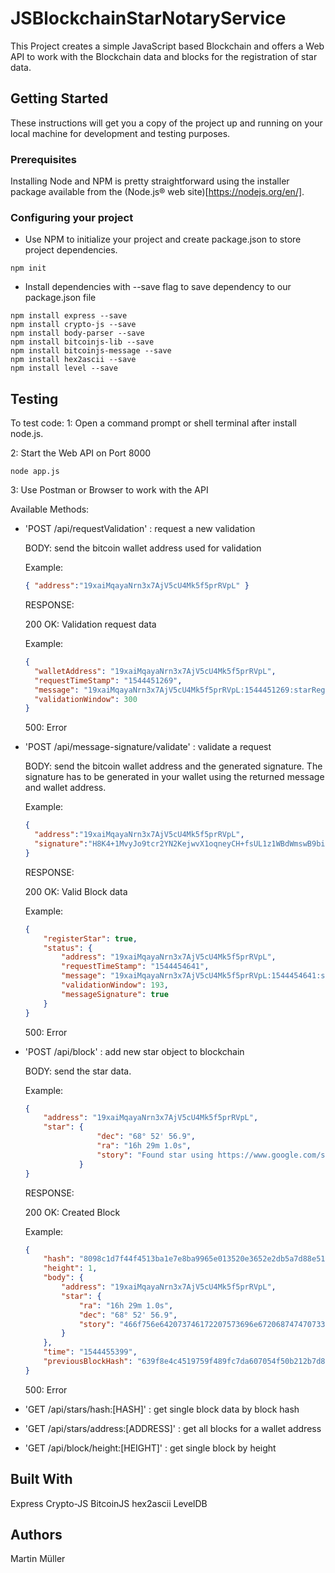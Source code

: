 # JSBlockchainStarNotaryService

This Project creates a simple JavaScript based Blockchain and offers a Web API to work with the Blockchain data and blocks for the registration of star data.

## Getting Started

These instructions will get you a copy of the project up and running on your local machine for development and testing purposes.

### Prerequisites

Installing Node and NPM is pretty straightforward using the installer package available from the (Node.js® web site)[https://nodejs.org/en/].

### Configuring your project

- Use NPM to initialize your project and create package.json to store project dependencies.
```
npm init
```
- Install dependencies with --save flag to save dependency to our package.json file
```
npm install express --save
npm install crypto-js --save
npm install body-parser --save
npm install bitcoinjs-lib --save
npm install bitcoinjs-message --save
npm install hex2ascii --save
npm install level --save
```

## Testing

To test code:
1: Open a command prompt or shell terminal after install node.js.

2: Start the Web API on Port 8000
```
node app.js
```

3: Use Postman or Browser to work with the API

Available Methods: 

- 'POST /api/requestValidation' : request a new validation

  BODY: send the bitcoin wallet address used for validation

  Example:
  ```json
  { "address":"19xaiMqayaNrn3x7AjV5cU4Mk5f5prRVpL" }
  ```

  RESPONSE: 
  
  200 OK: Validation request data

  Example:
  ```json
  {
    "walletAddress": "19xaiMqayaNrn3x7AjV5cU4Mk5f5prRVpL",
    "requestTimeStamp": "1544451269",
    "message": "19xaiMqayaNrn3x7AjV5cU4Mk5f5prRVpL:1544451269:starRegistry",
    "validationWindow": 300
  }
  ```

  500: Error

- 'POST /api/message-signature/validate' : validate a request

  BODY: send the bitcoin wallet address and the generated signature. The signature has to be generated in your wallet using the returned message and wallet address.

  Example:
  ```json
  {
    "address":"19xaiMqayaNrn3x7AjV5cU4Mk5f5prRVpL",
    "signature":"H8K4+1MvyJo9tcr2YN2KejwvX1oqneyCH+fsUL1z1WBdWmswB9bijeFfOfMqK68kQ5RO6ZxhomoXQG3fkLaBl+Q="
  }  
  ```

  RESPONSE: 
  
  200 OK: Valid Block data

  Example:
  ```json
  {
      "registerStar": true,
      "status": {
          "address": "19xaiMqayaNrn3x7AjV5cU4Mk5f5prRVpL",
          "requestTimeStamp": "1544454641",
          "message": "19xaiMqayaNrn3x7AjV5cU4Mk5f5prRVpL:1544454641:starRegistry",
          "validationWindow": 193,
          "messageSignature": true
      }
  }
  ```

  500: Error

- 'POST /api/block' : add new star object to blockchain

  BODY: send the star data.

  Example:
  ```json
  {
      "address": "19xaiMqayaNrn3x7AjV5cU4Mk5f5prRVpL",
      "star": {
                  "dec": "68° 52' 56.9",
                  "ra": "16h 29m 1.0s",
                  "story": "Found star using https://www.google.com/sky/"
              }
  } 
  ```

  RESPONSE: 
  
  200 OK: Created Block

  Example:
  ```json
  {
      "hash": "8098c1d7f44f4513ba1e7e8ba9965e013520e3652e2db5a7d88e51d7b99c3cc8",
      "height": 1,
      "body": {
          "address": "19xaiMqayaNrn3x7AjV5cU4Mk5f5prRVpL",
          "star": {
              "ra": "16h 29m 1.0s",
              "dec": "68° 52' 56.9",
              "story": "466f756e642073746172207573696e672068747470733a2f2f7777772e676f6f676c652e636f6d2f736b792f"
          }
      },
      "time": "1544455399",
      "previousBlockHash": "639f8e4c4519759f489fc7da607054f50b212b7d8171e7717df244da2f7f2394"
  }
  ```

  500: Error

- 'GET /api/stars/hash:[HASH]' : get single block data by block hash

- 'GET /api/stars/address:[ADDRESS]' : get all blocks for a wallet address

- 'GET /api/block/height:[HEIGHT]' : get single block by height

  
## Built With

Express
Crypto-JS
BitcoinJS
hex2ascii
LevelDB

## Authors

Martin Müller
